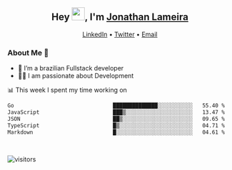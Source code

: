 <h2 align="center">Hey <img src="https://github.com/TheDudeThatCode/TheDudeThatCode/blob/master/Assets/Hi.gif" width="29">, I'm <a href="https://www.linkedin.com/in/jonathanlameira/">Jonathan Lameira</a></h2>
<p align="center">
  <a href="https://www.linkedin.com/in/jonathanlameira/">LinkedIn</a> •
  <a href="https://twitter.com/jlameira">Twitter</a> •
  <a href="mailto:jlameira@gmail.com">Email</a>
</p>

### About Me 🚀
- 🌱  I’m a brazilian Fullstack developer</br>
- 👨‍💻  I am passionate about Development</br>

<!-- ![Jonathan Lameira github stats](https://github-readme-stats.vercel.app/api?username=jlameirameli&show_icons=true&hide_border=true)&nbsp;&nbsp; -->

📊 This week I spent my time working on
<!--START_SECTION:waka-->

```txt
Go                               ██████████████░░░░░░░░░░░   55.40 %
JavaScript                       ███▒░░░░░░░░░░░░░░░░░░░░░   13.47 %
JSON                             ██▒░░░░░░░░░░░░░░░░░░░░░░   09.65 %
TypeScript                       █▒░░░░░░░░░░░░░░░░░░░░░░░   04.71 %
Markdown                         █░░░░░░░░░░░░░░░░░░░░░░░░   04.61 %
```

<!--END_SECTION:waka-->

<br />

![visitors](https://visitor-badge.laobi.icu/badge?page_id=jlameira.jlameira)
